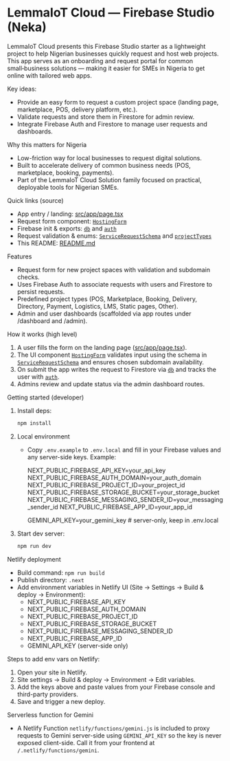 # LemmaIoT Cloud — Firebase Studio (Neka)

LemmaIoT Cloud presents this Firebase Studio starter as a lightweight project to help Nigerian businesses quickly request and host web projects. This app serves as an onboarding and request portal for common small‑business solutions — making it easier for SMEs in Nigeria to get online with tailored web apps.

Key ideas:
- Provide an easy form to request a custom project space (landing page, marketplace, POS, delivery platform, etc.).
- Validate requests and store them in Firestore for admin review.
- Integrate Firebase Auth and Firestore to manage user requests and dashboards.

Why this matters for Nigeria
- Low-friction way for local businesses to request digital solutions.
- Built to accelerate delivery of common business needs (POS, marketplace, booking, payments).
- Part of the LemmaIoT Cloud Solution family focused on practical, deployable tools for Nigerian SMEs.

Quick links (source)
- App entry / landing: [src/app/page.tsx](src/app/page.tsx)
- Request form component: [`HostingForm`](src/components/hosting-form.tsx)
- Firebase init & exports: [`db`](src/lib/firebase.ts) and [`auth`](src/lib/firebase.ts)
- Request validation & enums: [`ServiceRequestSchema`](src/lib/definitions.ts) and [`projectTypes`](src/lib/definitions.ts)
- This README: [README.md](README.md)

Features
- Request form for new project spaces with validation and subdomain checks.
- Uses Firebase Auth to associate requests with users and Firestore to persist requests.
- Predefined project types (POS, Marketplace, Booking, Delivery, Directory, Payment, Logistics, LMS, Static pages, Other).
- Admin and user dashboards (scaffolded via app routes under /dashboard and /admin).

How it works (high level)
1. A user fills the form on the landing page ([src/app/page.tsx](src/app/page.tsx)).  
2. The UI component [`HostingForm`](src/components/hosting-form.tsx) validates input using the schema in [`ServiceRequestSchema`](src/lib/definitions.ts) and ensures chosen subdomain availability.  
3. On submit the app writes the request to Firestore via [`db`](src/lib/firebase.ts) and tracks the user with [`auth`](src/lib/firebase.ts).  
4. Admins review and update status via the admin dashboard routes.

Getting started (developer)
1. Install deps:
   ```sh
   npm install
   ```
2. Local environment

   - Copy `.env.example` to `.env.local` and fill in your Firebase values and any server-side keys. Example:

     NEXT_PUBLIC_FIREBASE_API_KEY=your_api_key
     NEXT_PUBLIC_FIREBASE_AUTH_DOMAIN=your_auth_domain
     NEXT_PUBLIC_FIREBASE_PROJECT_ID=your_project_id
     NEXT_PUBLIC_FIREBASE_STORAGE_BUCKET=your_storage_bucket
     NEXT_PUBLIC_FIREBASE_MESSAGING_SENDER_ID=your_messaging_sender_id
     NEXT_PUBLIC_FIREBASE_APP_ID=your_app_id

     GEMINI_API_KEY=your_gemini_key  # server-only, keep in .env.local

3. Start dev server:
   ```sh
   npm run dev
   ```

Netlify deployment
- Build command: `npm run build`
- Publish directory: `.next`
- Add environment variables in Netlify UI (Site → Settings → Build & deploy → Environment):
  - NEXT_PUBLIC_FIREBASE_API_KEY
  - NEXT_PUBLIC_FIREBASE_AUTH_DOMAIN
  - NEXT_PUBLIC_FIREBASE_PROJECT_ID
  - NEXT_PUBLIC_FIREBASE_STORAGE_BUCKET
  - NEXT_PUBLIC_FIREBASE_MESSAGING_SENDER_ID
  - NEXT_PUBLIC_FIREBASE_APP_ID
  - GEMINI_API_KEY (server-side only)

Steps to add env vars on Netlify:
1. Open your site in Netlify.
2. Site settings → Build & deploy → Environment → Edit variables.
3. Add the keys above and paste values from your Firebase console and third-party providers.
4. Save and trigger a new deploy.

Serverless function for Gemini
- A Netlify Function `netlify/functions/gemini.js` is included to proxy requests to Gemini server-side using `GEMINI_API_KEY` so the key is never exposed client-side. Call it from your frontend at `/.netlify/functions/gemini`.

